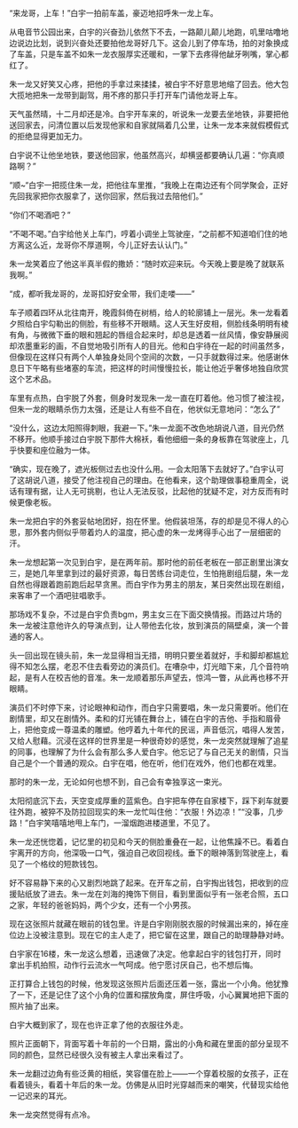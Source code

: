 “来龙哥，上车！”白宇一拍前车盖，豪迈地招呼朱一龙上车。

从电音节公园出来，白宇的兴奋劲儿依然下不去，一路颠儿颠儿地跑，叽里咕噜地边说边比划，说到兴奋处还要拍他龙哥好几下。这会儿到了停车场，拍的对象换成了车盖，只是车盖不如朱一龙衣服厚实还暖和，一掌下去疼得他龇牙咧嘴，掌心都红了。

朱一龙又好笑又心疼，把他的手拿过来揉揉，被白宇不好意思地缩了回去。他大包大揽地把朱一龙带到副驾，用不疼的那只手打开车门请他龙哥上车。

天气虽然晴，十二月却还是冷。白宇开车来的，听说朱一龙要去坐地铁，非要把他送回家去，问清位置以后发现他家和自家就隔着几公里，让朱一龙本来就假模假式的拒绝显得更加无力。

白宇说不让他坐地铁，要送他回家，他虽然高兴，却横竖都要确认几遍：“你真顺路啊？”

“顺~“白宇一把揽住朱一龙，把他往车里推，“我晚上在南边还有个同学聚会，正好先回我家把你衣服拿了，送你回家，然后我过去陪他们。”

“你们不喝酒吧？”

“不喝不喝。”白宇给他关上车门，哼着小调坐上驾驶座，“之前都不知道咱们住的地方离这么近，龙哥你不厚道啊，今儿正好去认认门。”

朱一龙笑着应了他这半真半假的撒娇：“随时欢迎来玩。今天晚上要是晚了就联系我啊。”

“成，都听我龙哥的，龙哥扣好安全带，我们走喽——”

车子顺着四环从北往南开，晚霞斜倚在树梢，给人的轮廓铺上一层光。朱一龙看着夕照给白宇勾勒出的侧脸，有些移不开眼睛。这人天生好皮相，侧脸线条明明有棱有角，与微微下垂的眼和翘起的唇组合起来时，却总是透着一丝风情，像安静展阅却浓墨重彩的画，不自觉地吸引所有人的目光。他和白宇待在一起的时间虽然多，但像现在这样只有两个人单独身处同个空间的次数，一只手就数得过来。他感谢休息日下午略有些堵塞的车流，把这样的时间慢慢拉长，能让他近乎奢侈地独自欣赏这个艺术品。

车里有点热，白宇脱了外套，侧身时发现朱一龙一直在盯着他。他习惯了被注视，但朱一龙的眼睛杀伤力太强，还是让人有些不自在，他状似无意地问：“怎么了”

“没什么，这边太阳照得刺眼，我避一下。”朱一龙面不改色地胡说八道，目光仍然不移开。他顺手接过白宇脱下那件大棉袄，看他细细一条的身板靠在驾驶座上，几乎快要和座位融为一体。

“确实，现在晚了，遮光板侧过去也没什么用。一会太阳落下去就好了。”白宇认可了这胡说八道，接受了他注视自己的理由。在他看来，这个助理做事稳重周全，说话有理有据，让人无可挑剔，也让人无法反驳，比起他的犹疑不定，对方反而有时候更像老板。

朱一龙把白宇的外套妥帖地团好，抱在怀里。他假装坦荡，存的却是见不得人的心思，那外套内侧似乎带着灼人的温度，把心虚的朱一龙烤得手心出了一层细密的汗。

朱一龙想起第一次见到白宇，是在两年前。那时他的前任老板在一部正剧里出演女三，是她几年里拿到过的最好资源，每日苦练台词走位，生怕拖剧组后腿，朱一龙自然也得跟着跑前跑后起早贪黑。而白宇作为男主的朋友，某日突然出现在剧组，来客串了一个酒吧驻唱歌手。

那场戏不复杂，不过是白宇负责bgm，男主女三在下面交换情报。而路过片场的朱一龙被注意他许久的导演点到，让人带他去化妆，放到演员的隔壁桌，演一个普通的客人。

头一回出现在镜头前，朱一龙显得相当无措，明明只要坐着就好，手和脚却都尴尬得不知怎么摆，老忍不住去看旁边的演员们。在嘈杂中，灯光暗下来，几个音符响起，是有人在校吉他的音准。朱一龙顺着那乐声望去，惊鸿一瞥，从此再也移不开眼睛。

演员们不时停下来，讨论眼神和动作，而白宇只需要唱，朱一龙只需要听。他们在剧情里，却又在剧情外。柔和的灯光铺在舞台上，铺在白宇的吉他、手指和眉骨上，把他变成一尊温柔的雕塑。他哼着九十年代的民谣，声音低沉，唱得人发苦，又给人慰藉。沉浸在这样的世界里是一种很奇妙的感觉，朱一龙突然就理解了追星的同事，也理解了为什么会有那么多人爱白宇。他忘记了与自己无关的剧情，只当自己是个一个普通的观众。白宇在唱，他在听，他们在戏外，他们也都在戏里。

那时的朱一龙，无论如何也想不到，自己会有幸独享这一束光。

太阳彻底沉下去，天空变成厚重的蓝紫色。白宇把车停在自家楼下，踩下刹车就要往外跑，被猝不及防拉回现实的朱一龙忙叫住他：“衣服！外边凉！”“没事，几步路！”白宇笑嘻嘻地甩上车门，一溜烟跑进楼道里，不见了。

朱一龙还恍惚着，记忆里的初见和今天的侧脸重叠在一起，让他焦躁不已。看着白宇离开的方向，他深吸一口气，强迫自己收回视线。垂下的眼神落到驾驶座上，看见了一个格纹的短款钱包。

好不容易静下来的心又剧烈地跳了起来。在开车之前，白宇掏出钱包，把收到的应援贴纸放了进去。朱一龙在刘海的掩饰下侧目，看到里面似乎有一张老合照，五口之家，年轻的爸爸妈妈，两个少女，还有一个小男孩。

现在这张照片就藏在眼前的钱包里。许是白宇刚刚脱衣服的时候漏出来的，掉在座位边上没被注意到。现在它的主人走了，把它留在这里，跟自己的助理静静对峙。

白宇家在16楼，朱一龙这么想着，迅速做了决定。他拿起白宇的钱包打开，同时拿出手机拍照，动作行云流水一气呵成。他宁愿讨厌自己，也不想后悔。

正打算合上钱包的时候，他发现这张照片后面还压着一张，露出一个小角。他犹豫了一下，还是记住了这个小角的位置和摆放角度，屏住呼吸，小心翼翼地把下面的照片抽了出来。

白宇大概到家了，现在也许正拿了他的衣服往外走。

照片正面朝下，背面写着十年前的一个日期，露出的小角和藏在里面的部分呈现不同的颜色，显然已经很久没有被主人拿出来看过了。

朱一龙翻过边角有些泛黄的相纸，笑容僵在脸上——一个穿着校服的女孩子，正在看着镜头，看着十年后的朱一龙。仿佛是从旧时光穿越而来的嘲笑，代替现实给他一记迟来的耳光。

朱一龙突然觉得有点冷。
